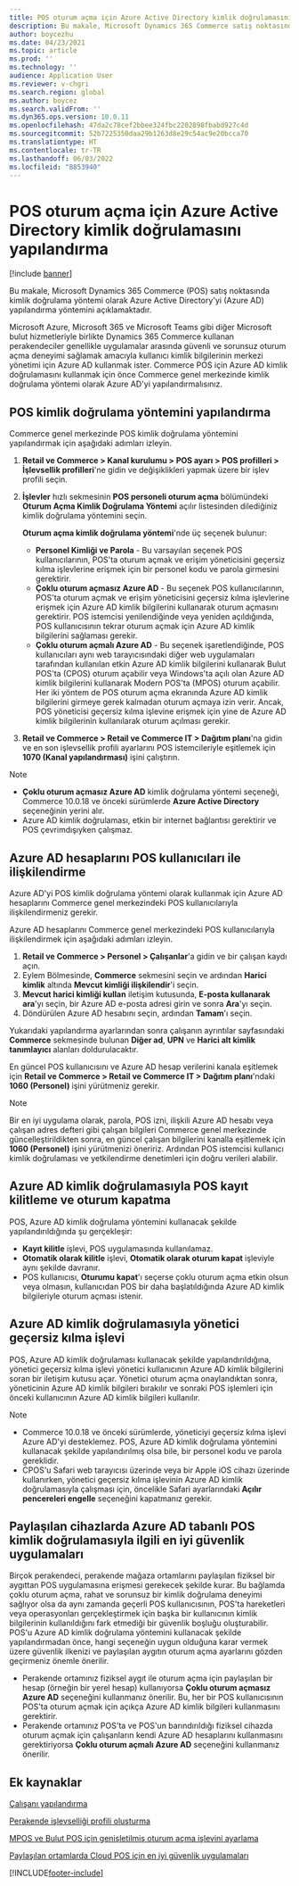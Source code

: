 ```yaml
---
title: POS oturum açma için Azure Active Directory kimlik doğrulamasını yapılandırma
description: Bu makale, Microsoft Dynamics 365 Commerce satış noktasında kimlik doğrulama yöntemi olarak Azure Active Directory'yi yapılandırma yöntemini açıklamaktadır.
author: boycezhu
ms.date: 04/23/2021
ms.topic: article
ms.prod: ''
ms.technology: ''
audience: Application User
ms.reviewer: v-chgri
ms.search.region: global
ms.author: boycez
ms.search.validFrom: ''
ms.dyn365.ops.version: 10.0.11
ms.openlocfilehash: 47da2c78cef2bbee324fbc2202898fbabd927c4d
ms.sourcegitcommit: 52b7225350daa29b1263d8e29c54ac9e20bcca70
ms.translationtype: HT
ms.contentlocale: tr-TR
ms.lasthandoff: 06/03/2022
ms.locfileid: "8853940"
---
```

# <a name="configure-azure-active-directory-authentication-for-pos-sign-in"></a>POS oturum açma için Azure Active Directory kimlik doğrulamasını yapılandırma

[!include [banner](includes/banner.md)]

Bu makale, Microsoft Dynamics 365 Commerce (POS) satış noktasında kimlik doğrulama yöntemi olarak Azure Active Directory'yi (Azure AD) yapılandırma yöntemini açıklamaktadır.

Microsoft Azure, Microsoft 365 ve Microsoft Teams gibi diğer Microsoft bulut hizmetleriyle birlikte Dynamics 365 Commerce kullanan perakendeciler genellikle uygulamalar arasında güvenli ve sorunsuz oturum açma deneyimi sağlamak amacıyla kullanıcı kimlik bilgilerinin merkezi yönetimi için Azure AD kullanmak ister. Commerce POS için Azure AD kimlik doğrulamasını kullanmak için önce Commerce genel merkezinde kimlik doğrulama yöntemi olarak Azure AD'yi yapılandırmalısınız.

## <a name="configure-pos-authentication-method"></a>POS kimlik doğrulama yöntemini yapılandırma

Commerce genel merkezinde POS kimlik doğrulama yöntemini yapılandırmak için aşağıdaki adımları izleyin.
    
1. **Retail ve Commerce \> Kanal kurulumu \> POS ayarı \> POS profilleri \> İşlevsellik profilleri**'ne gidin ve değişiklikleri yapmak üzere bir işlev profili seçin.
1. **İşlevler** hızlı sekmesinin **POS personeli oturum açma** bölümündeki **Oturum Açma Kimlik Doğrulama Yöntemi** açılır listesinden dilediğiniz kimlik doğrulama yöntemini seçin.

    **Oturum açma kimlik doğrulama yöntemi**'nde üç seçenek bulunur:
    
    - **Personel Kimliği ve Parola** - Bu varsayılan seçenek POS kullanıcılarının, POS'ta oturum açmak ve erişim yöneticisini geçersiz kılma işlevlerine erişmek için bir personel kodu ve parola girmesini gerektirir.
    - **Çoklu oturum açmasız Azure AD** - Bu seçenek POS kullanıcılarının, POS'ta oturum açmak ve erişim yöneticisini geçersiz kılma işlevlerine erişmek için Azure AD kimlik bilgilerini kullanarak oturum açmasını gerektirir. POS istemcisi yenilendiğinde veya yeniden açıldığında, POS kullanıcısının tekrar oturum açmak için Azure AD kimlik bilgilerini sağlaması gerekir.
    - **Çoklu oturum açmalı Azure AD** - Bu seçenek işaretlendiğinde, POS kullanıcıları aynı web tarayıcısındaki diğer web uygulamaları tarafından kullanılan etkin Azure AD kimlik bilgilerini kullanarak Bulut POS'ta (CPOS) oturum açabilir veya Windows'ta açılı olan Azure AD kimlik bilgilerini kullanarak Modern POS'ta (MPOS) oturum açabilir. Her iki yöntem de POS oturum açma ekranında Azure AD kimlik bilgilerini girmeye gerek kalmadan oturum açmaya izin verir. Ancak, POS yöneticisi geçersiz kılma işlevine erişmek için yine de Azure AD kimlik bilgilerinin kullanılarak oturum açılması gerekir.

1. **Retail ve Commerce > Retail ve Commerce IT > Dağıtım planı**'na gidin ve en son işlevsellik profili ayarlarını POS istemcileriyle eşitlemek için **1070 (Kanal yapılandırması)** işini çalıştırın.

> [!NOTE]
> - **Çoklu oturum açmasız Azure AD** kimlik doğrulama yöntemi seçeneği, Commerce 10.0.18 ve önceki sürümlerde **Azure Active Directory** seçeneğinin yerini alır.
> - Azure AD kimlik doğrulaması, etkin bir internet bağlantısı gerektirir ve POS çevrimdışıyken çalışmaz.

## <a name="associate-azure-ad-accounts-with-pos-users"></a>Azure AD hesaplarını POS kullanıcıları ile ilişkilendirme

Azure AD'yi POS kimlik doğrulama yöntemi olarak kullanmak için Azure AD hesaplarını Commerce genel merkezindeki POS kullanıcılarıyla ilişkilendirmeniz gerekir. 

Azure AD hesaplarını Commerce genel merkezindeki POS kullanıcılarıyla ilişkilendirmek için aşağıdaki adımları izleyin.
    
1. **Retail ve Commerce > Personel > Çalışanlar**'a gidin ve bir çalışan kaydı açın.
1. Eylem Bölmesinde, **Commerce** sekmesini seçin ve ardından **Harici kimlik** altında **Mevcut kimliği ilişkilendir**'i seçin. 
1. **Mevcut harici kimliği kullan** iletişim kutusunda, **E-posta kullanarak ara**'yı seçin, bir Azure AD e-posta adresi girin ve sonra **Ara**'yı seçin.
1. Döndürülen Azure AD hesabını seçin, ardından **Tamam**'ı seçin.

Yukarıdaki yapılandırma ayarlarından sonra çalışanın ayrıntılar sayfasındaki **Commerce** sekmesinde bulunan **Diğer ad**, **UPN** ve **Harici alt kimlik tanımlayıcı** alanları doldurulacaktır.

En güncel POS kullanıcısını ve  Azure AD hesap verilerini kanala eşitlemek için **Retail ve Commerce > Retail ve Commerce IT > Dağıtım planı**'ndaki **1060 (Personel)** işini yürütmeniz gerekir.

> [!NOTE]
> Bir en iyi uygulama olarak, parola, POS izni, ilişkili Azure AD hesabı veya çalışan adres defteri gibi çalışan bilgileri Commerce genel merkezinde güncelleştirildikten sonra, en güncel çalışan bilgilerini kanalla eşitlemek için **1060 (Personel)** işini yürütmenizi öneririz. Ardından POS istemcisi kullanıcı kimlik doğrulaması ve yetkilendirme denetimleri için doğru verileri alabilir.

## <a name="pos-lock-register-and-sign-out-with-azure-ad-authentication"></a>Azure AD kimlik doğrulamasıyla POS kayıt kilitleme ve oturum kapatma

POS, Azure AD kimlik doğrulama yöntemini kullanacak şekilde yapılandırıldığında şu gerçekleşir:

- **Kayıt kilitle** işlevi, POS uygulamasında kullanılamaz. 
- **Otomatik olarak kilitle** işlevi, **Otomatik olarak oturum kapat** işleviyle aynı şekilde davranır.
- POS kullanıcısı, **Oturumu kapat**'ı seçerse çoklu oturum açma etkin olsun veya olmasın, kullanıcıdan POS bir daha başlatıldığında Azure AD kimlik bilgileriyle oturum açması istenir.

## <a name="manager-override-functionality-with-azure-ad-authentication"></a>Azure AD kimlik doğrulamasıyla yönetici geçersiz kılma işlevi

POS, Azure AD kimlik doğrulaması kullanacak şekilde yapılandırıldığına, yönetici geçersiz kılma işlevi yönetici kullanıcının Azure AD kimlik bilgilerini soran bir iletişim kutusu açar. Yönetici oturum açma onaylandıktan sonra, yöneticinin Azure AD kimlik bilgileri bırakılır ve sonraki POS işlemleri için önceki kullanıcının Azure AD kimlik bilgileri kullanılır.

> [!NOTE]
> - Commerce 10.0.18 ve önceki sürümlerde, yöneticiyi geçersiz kılma işlevi Azure AD'yi desteklemez. POS, Azure AD kimlik doğrulama yöntemini kullanacak şekilde yapılandırılmış olsa bile, bir personel kodu ve parola gereklidir.
> - CPOS'u Safari web tarayıcısı üzerinde veya bir Apple iOS cihazı üzerinde kullanırken, yönetici geçersiz kılma işlevinin Azure AD kimlik doğrulamasıyla çalışması için, öncelikle Safari ayarlarındaki **Açılır pencereleri engelle** seçeneğini kapatmanız gerekir. 

## <a name="security-best-practices-for-azure-ad-based-pos-authentication-on-shared-devices"></a>Paylaşılan cihazlarda Azure AD tabanlı POS kimlik doğrulamasıyla ilgili en iyi güvenlik uygulamaları

Birçok perakendeci, perakende mağaza ortamlarını paylaşılan fiziksel bir aygıttan POS uygulamasına erişmesi gerekecek şekilde kurar. Bu bağlamda çoklu oturum açma, rahat ve sorunsuz bir kimlik doğrulama deneyimi sağlıyor olsa da aynı zamanda geçerli POS kullanıcısının, POS'ta hareketleri veya operasyonları gerçekleştirmek için başka bir kullanıcının kimlik bilgilerinin kullanıldığını fark etmediği bir güvenlik boşluğu oluşturabilir. POS'u Azure AD kimlik doğrulama yöntemini kullanacak şekilde yapılandırmadan önce, hangi seçeneğin uygun olduğuna karar vermek üzere güvenlik ilkenizi ve paylaşılan aygıtın oturum açma ayarlarını gözden geçirmeniz önemle önerilir.

- Perakende ortamınız fiziksel aygıt ile oturum açma için paylaşılan bir hesap (örneğin bir yerel hesap) kullanıyorsa **Çoklu oturum açmasız Azure AD** seçeneğini kullanmanız önerilir. Bu, her bir POS kullanıcısının POS'ta oturum açmak için açıkça Azure AD kimlik bilgileri kullanmasını gerektirir.
- Perakende ortamınız POS'ta ve POS'un barındırıldığı fiziksel cihazda oturum açmak için çalışanların kendi Azure AD hesaplarını kullanmasını gerektiriyorsa **Çoklu oturum açmalı Azure AD** seçeneğini kullanmanız önerilir.

## <a name="additional-resources"></a>Ek kaynaklar

[ Çalışanı yapılandırma](tasks/worker.md)

[Perakende işlevselliği profili oluşturma](retail-functionality-profile.md)


[MPOS ve Bulut POS için genişletilmiş oturum açma işlevini ayarlama](extended-logon.md)

[Paylaşılan ortamlarda Cloud POS için en iyi güvenlik uygulamaları](dev-itpro/secure-retail-cloud-pos.md)



[!INCLUDE[footer-include](../includes/footer-banner.md)]
